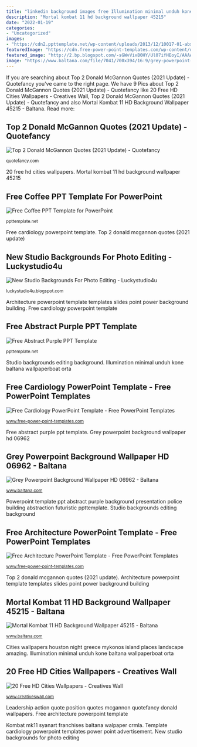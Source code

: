 ```yaml
---
title: "linkedin background images free Illumination minimal unduh kone baltana wallpaperboat orta"
description: "Mortal kombat 11 hd background wallpaper 45215"
date: "2022-01-19"
categories:
- "Uncategorized"
images:
- "https://cdn2.ppttemplate.net/wp-content/uploads/2013/12/10017-01-abstract-purple-ppt-template-1.jpg"
featuredImage: "https://cdn.free-power-point-templates.com/wp-content/uploads/2017/07/160017-architecture-template-16x9-1.jpg"
featured_image: "http://2.bp.blogspot.com/-sGWvVixB0HY/Ul07ifHEoyI/AAAAAAAAC50/z2sx_28Csgw/s1600/Studio-Backgrounds-62.jpg"
image: "https://www.baltana.com/file/7041/700x394/16:9/grey-powerpoint-background-wallpaper-hd-06962_401629470.jpg"
---
```


If you are searching about Top 2 Donald McGannon Quotes (2021 Update) - Quotefancy you've came to the right page. We have 9 Pics about Top 2 Donald McGannon Quotes (2021 Update) - Quotefancy like 20 Free HD Cities Wallpapers - Creatives Wall, Top 2 Donald McGannon Quotes (2021 Update) - Quotefancy and also Mortal Kombat 11 HD Background Wallpaper 45215 - Baltana. Read more:

## Top 2 Donald McGannon Quotes (2021 Update) - Quotefancy

![Top 2 Donald McGannon Quotes (2021 Update) - Quotefancy](https://quotefancy.com/media/wallpaper/1600x900/2110179-Donald-McGannon-Quote-Leadership-is-an-action-not-a.jpg "Free coffee ppt template for powerpoint")

<small>quotefancy.com</small>

20 free hd cities wallpapers. Mortal kombat 11 hd background wallpaper 45215

## Free Coffee PPT Template For PowerPoint

![Free Coffee PPT Template for PowerPoint](https://ppttemplate.net/wp-content/uploads/2013/09/0035-coffee-ppt-template-1.jpg "Free architecture powerpoint template")

<small>ppttemplate.net</small>

Free cardiology powerpoint template. Top 2 donald mcgannon quotes (2021 update)

## New Studio Backgrounds For Photo Editing - Luckystudio4u

![New Studio Backgrounds For Photo Editing - Luckystudio4u](http://2.bp.blogspot.com/-sGWvVixB0HY/Ul07ifHEoyI/AAAAAAAAC50/z2sx_28Csgw/s1600/Studio-Backgrounds-62.jpg "Studio backgrounds editing background")

<small>luckystudio4u.blogspot.com</small>

Architecture powerpoint template templates slides point power background building. Free cardiology powerpoint template

## Free Abstract Purple PPT Template

![Free Abstract Purple PPT Template](https://cdn2.ppttemplate.net/wp-content/uploads/2013/12/10017-01-abstract-purple-ppt-template-1.jpg "Free coffee ppt template for powerpoint")

<small>ppttemplate.net</small>

Studio backgrounds editing background. Illumination minimal unduh kone baltana wallpaperboat orta

## Free Cardiology PowerPoint Template - Free PowerPoint Templates

![Free Cardiology PowerPoint Template - Free PowerPoint Templates](https://cdn.free-power-point-templates.com/wp-content/uploads/2020/03/161542-cardiology-template-16x9-4.jpg "Grey powerpoint background wallpaper hd 06962")

<small>www.free-power-point-templates.com</small>

Free abstract purple ppt template. Grey powerpoint background wallpaper hd 06962

## Grey Powerpoint Background Wallpaper HD 06962 - Baltana

![Grey Powerpoint Background Wallpaper HD 06962 - Baltana](https://www.baltana.com/file/7041/700x394/16:9/grey-powerpoint-background-wallpaper-hd-06962_401629470.jpg "Template cardiology powerpoint templates power point advertisement")

<small>www.baltana.com</small>

Powerpoint template ppt abstract purple background presentation police building abstraction futuristic ppttemplate. Studio backgrounds editing background

## Free Architecture PowerPoint Template - Free PowerPoint Templates

![Free Architecture PowerPoint Template - Free PowerPoint Templates](https://cdn.free-power-point-templates.com/wp-content/uploads/2017/07/160017-architecture-template-16x9-1.jpg "20 free hd cities wallpapers")

<small>www.free-power-point-templates.com</small>

Top 2 donald mcgannon quotes (2021 update). Architecture powerpoint template templates slides point power background building

## Mortal Kombat 11 HD Background Wallpaper 45215 - Baltana

![Mortal Kombat 11 HD Background Wallpaper 45215 - Baltana](https://www.baltana.com/file/46597/700x394/16:9/mortal-kombat-11-hd-background-wallpaper-45215_1853230416.jpg "Kombat mk11 syanart franchises baltana walpaper crmla")

<small>www.baltana.com</small>

Cities wallpapers houston night greece mykonos island places landscape amazing. Illumination minimal unduh kone baltana wallpaperboat orta

## 20 Free HD Cities Wallpapers - Creatives Wall

![20 Free HD Cities Wallpapers - Creatives Wall](http://www.creativeswall.com/wp-content/uploads/2014/04/houston-free-city-hd-wallpaper-68453.jpg "Grey powerpoint background wallpaper hd 06962")

<small>www.creativeswall.com</small>

Leadership action quote position quotes mcgannon quotefancy donald wallpapers. Free architecture powerpoint template

Kombat mk11 syanart franchises baltana walpaper crmla. Template cardiology powerpoint templates power point advertisement. New studio backgrounds for photo editing
